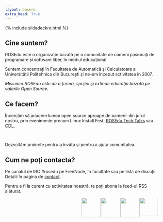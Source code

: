 ```yaml
---
layout: basero
extra_head: True
---
```


<div id="slidedeck-frame" class="skin-slidedeck">
  <dl class="slidedeck">
	{% include slidedeckro.html %}
  </dl>
</div>

<script type="text/javascript">
  $('.slidedeck').slidedeck();
</script>

<div class="col-1">
  <h2>Cine suntem?</h2>

  <div class="content">

<p>ROSEdu este o organizație bazată pe o comunitate de oameni pasionați de programare și software liber, în mediul educațional.</p>
 
<p>Suntem concentrați în Facultatea de Automatică și Calculatoare a Universității Politehnica din București și ne-am început activitatea în 2007.</p>
 
<p><em>Misiunea ROSEdu este de a forma, sprijini şi extinde educaţia bazată pe valorile Open Source.</em></p>

  </div>
</div><!-- .col-1 -->

<div class="col-2">
  <h2>Ce facem?</h2>

  <div class="content">

<p>	&Icirc;ncercăm să aducem lumea open source aproape de oamenii din jurul nostru, prin evenimente precum Linux Install Fest, <a href="http://talks.rosedu.org/">ROSEdu Tech Talks</a> sau <a href="http://cdl.rosedu.org/">CDL</a>.</p>
<p>	&nbsp;</p>
<p>	Dezvoltăm proiecte pentru a &icirc;nvăța și pentru a ajuta comunitatea.</p>

  </div>
</div><!-- .col-2 -->

<div class="col-3">
  <h2>Cum ne poți contacta?</h2>

  <div class="content">
<p>Pe canalul de IRC #rosedu pe FreeNode, în facultate sau pe lista de discuții. Detalii în pagina de <a href="{{site.basepath}}ro/contact">contact</a>.
</p>

<p>
Pentru a fi la curent cu activitatea noastră, te poți abona la feed-ul RSS alăturat.
</p>
<p>
    <a href="https://plus.google.com/114233516141809762907?prsrc=3" style="text-decoration: none;"><img src="{{site.basepath}}resources/images/button-gplus.png" style="float: right;" width="60" /></a> 
    <a href="http://www.facebook.com/rosedu.org"><img alt="" src="{{site.basepath}}resources/images/button-facebook.png" style="float: right; width: 64px; height: 64px;" /></a>
    <a href="http://twitter.com/rosedu_org"><img height="64" src="{{site.basepath}}resources/images/button-twitter.png" style="float: right;" width="64" /></a> 
    <a href="/ro/rss.xml"><img alt="" src="{{site.basepath}}resources/images/button-rss.png" style="float: right; width: 64px; height: 64px;" /></a>
</p>
  </div>
</div><!-- .col-3 -->
